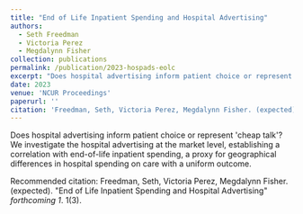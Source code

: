 ```yaml
---
title: "End of Life Inpatient Spending and Hospital Advertising"
authors:
  - Seth Freedman
  - Victoria Perez
  - Megdalynn Fisher
collection: publications
permalink: /publication/2023-hospads-eolc
excerpt: "Does hospital advertising inform patient choice or represent 'cheap talk'? We investigate the hospital advertising at the market level, establishing a correlation with end-of-life inpatient spending, a proxy for geographical differences in hospital spending on care with a uniform outcome."
date: 2023
venue: 'NCUR Proceedings'
paperurl: ''
citation: 'Freedman, Seth, Victoria Perez, Megdalynn Fisher. (expected). &quot;End of Life Inpatient Spending and Hospital Advertising&quot; <i>forthcoming 1</i>. 1(3).'
---
```

Does hospital advertising inform patient choice or represent 'cheap talk'? We investigate the hospital advertising at the market level, establishing a correlation with end-of-life inpatient spending, a proxy for geographical differences in hospital spending on care with a uniform outcome.

<!--- [Download paper here](http://academicpages.github.io/files/paper1.pdf) --->

Recommended citation: Freedman, Seth, Victoria Perez, Megdalynn Fisher. (expected). &quot;End of Life Inpatient Spending and Hospital Advertising&quot; <i>forthcoming 1</i>. 1(3).
